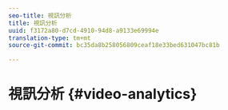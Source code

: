 ```yaml
---
seo-title: 視訊分析
title: 視訊分析
uuid: f3172a80-d7cd-4910-94d8-a9133e69994e
translation-type: tm+mt
source-git-commit: bc35da8b258056809ceaf18e33bed631047bc81b

---
```



# 視訊分析 {#video-analytics}

